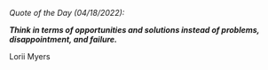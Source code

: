 *Quote of the Day (04/18/2022):*

_**Think in terms of opportunities and solutions instead of problems, disappointment, and failure.**_

Lorii Myers